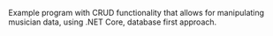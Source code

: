 Example program with CRUD functionality that allows for manipulating musician data, using .NET Core, database first approach.
